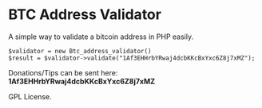 BTC Address Validator
=====================

A simple way to validate a bitcoin address in PHP easily.


```
$validator = new Btc_address_validator()
$result = $validator->validate("1Af3EHHrbYRwaj4dcbKKcBxYxc6Z8j7xMZ");
```


Donations/Tips can be sent here: **1Af3EHHrbYRwaj4dcbKKcBxYxc6Z8j7xMZ**

GPL License.
